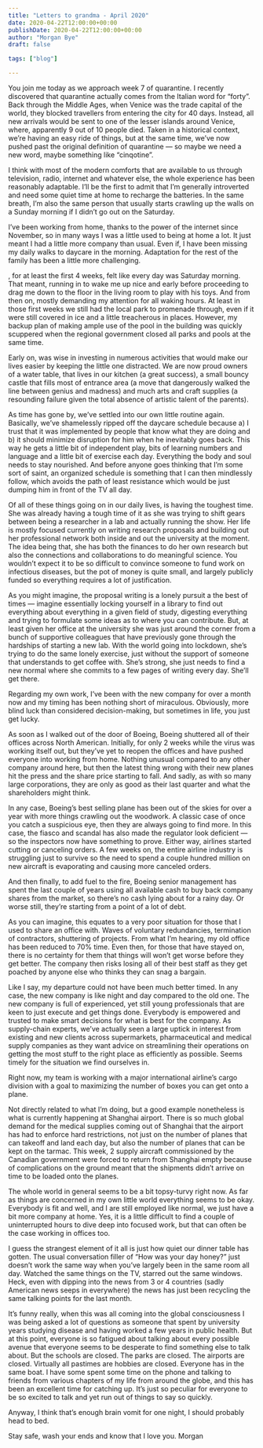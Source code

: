 ```yaml
---
title: "Letters to grandma - April 2020"
date: 2020-04-22T12:00:00+00:00
publishDate: 2020-04-22T12:00:00+00:00
author: "Morgan Bye"
draft: false

tags: ["blog"]

---
```


You join me today as we approach week 7 of quarantine. I recently discovered that quarantine actually comes from the Italian word for “forty”. Back through the Middle Ages, when Venice was the trade capital of the world, they blocked travellers from entering the city for 40 days. Instead, all new arrivals would be sent to one of the lesser islands around Venice, where, apparently 9 out of 10 people died. Taken in a historical context, we’re having an easy ride of things, but at the same time, we’ve now pushed past the original definition of quarantine — so maybe we need a new word, maybe something like “cinqotine”.

I think with most of the modern comforts that are available to us through television, radio, internet and whatever else, the whole experience has been reasonably adaptable. I’ll be the first to admit that I’m generally introverted and need some quiet time at home to recharge the batteries. In the same breath, I’m also the same person that usually starts crawling up the walls on a Sunday morning if I didn’t go out on the Saturday.

I’ve been working from home, thanks to the power of the internet since November, so in many ways I was a little used to being at home a lot. It just meant I had a little more company than usual. Even if, I have been missing my daily walks to daycare in the morning. Adaptation for the rest of the family has been a little more challenging.

<The eldest>, for at least the first 4 weeks, felt like every day was Saturday morning. That meant, running in to wake me up nice and early before proceeding to drag me down to the floor in the living room to play with his toys. And from then on, mostly demanding my attention for all waking hours. At least in those first weeks we still had the local park to promenade through, even if it were still covered in ice and a little treacherous in places. However, my backup plan of making ample use of the pool in the building was quickly scuppered when the regional government closed all parks and pools at the same time.

Early on, <wifey> was wise in investing in numerous activities that would make our lives easier by keeping the little one distracted. We are now proud owners of a water table, that lives in our kitchen (a great success), a small bouncy castle that fills most of entrance area (a move that dangerously walked the line between genius and madness) and much arts and craft supplies (a resounding failure given the total absence of artistic talent of the parents).

As time has gone by, we’ve settled into our own little routine again. Basically, we’ve shamelessly ripped off the daycare schedule because a) I trust that it was implemented by people that know what they are doing and b) it should minimize disruption for him when he inevitably goes back. This way he gets a little bit of independent play, bits of learning numbers and language and a little bit of exercise each day. Everything the body and soul needs to stay nourished. And before anyone goes thinking that I’m some sort of saint,  an organized schedule is something that I can then mindlessly follow, which avoids the path of least resistance which would be just dumping him in front of the TV all day.

Of all of these things going on in our daily lives, <wifey> is having the toughest time. She was already having a tough time of it as she was trying to shift gears between being a researcher in a lab and actually running the show. Her life is mostly focused currently on writing research proposals and building out her professional network both inside and out the university at the moment. The idea being that, she has both the finances to do her own research but also the connections and collaborations to do meaningful science. You wouldn’t expect it to be so difficult to convince someone to fund work on infectious diseases, but the pot of money is quite small, and largely publicly funded so everything requires a lot of justification.

As you might imagine, the proposal writing is a lonely pursuit a the best of times — imagine essentially locking yourself in a library to find out everything about everything in a given field of study, digesting everything and trying to formulate some ideas as to where you can contribute. But, at least given her office at the university she was just around the corner from a bunch of supportive colleagues that have previously gone through the hardships of starting a new lab. With the world going into lockdown, she’s trying to do the same lonely exercise, just without the support of someone that understands to get coffee with. She’s strong, she just needs to find a new normal where she commits to a few pages of writing every day. She’ll get there.

Regarding my own work, I’ve been with the new company for over a month now and my timing has been nothing short of miraculous. Obviously, more blind luck than considered decision-making, but sometimes in life, you just get lucky.

As soon as I walked out of the door of Boeing, Boeing shuttered all of their offices across North American. Initially, for only 2 weeks while the virus was working itself out, but they’ve yet to reopen the offices and have pushed everyone into working from home. Nothing unusual compared to any other company around here, but then the latest thing wrong with their new planes hit the press and the share price starting to fall. And sadly, as with so many large corporations, they are only as good as their last quarter and what the shareholders might think.

In any case, Boeing’s best selling plane has been out of the skies for over a year with more things crawling out the woodwork.  A classic case of once you catch a suspicious eye, then they are always going to find more. In this case, the fiasco and scandal has also made the regulator look deficient — so the inspectors now have something to prove. Either way, airlines started cutting or canceling orders. A few weeks on, the entire airline industry is struggling just to survive so the need to spend a couple hundred million on new aircraft is evaporating and causing more canceled orders.

And then finally, to add fuel to the fire, Boeing senior management has spent the last couple of years using all available cash to buy back company shares from the market, so there’s no cash lying about for a rainy day. Or worse still, they’re starting from a point of a lot of debt.

As you can imagine, this equates to a very poor situation for those that I used to share an office with. Waves of voluntary redundancies, termination of contractors, shuttering of projects. From what I’m hearing, my old office has been reduced to 70% time. Even then, for those that have stayed on, there is no certainty for them that things will won’t get worse before they get better. The company then risks losing all of their best staff as they get poached by anyone else who thinks they can snag a bargain.

Like I say, my departure could not have been much better timed. In any case, the new company is like night and day compared to the old one. The new company is full of experienced, yet still young professionals that are keen to just execute and get things done. Everybody is empowered and trusted to make smart decisions for what is best for the company. As supply-chain experts, we’ve actually seen a large uptick in interest from existing and new clients across supermarkets, pharmaceutical and medical supply companies as they want advice on streamlining their operations on getting the most stuff to the right place as efficiently as possible. Seems timely for the situation we find ourselves in.

Right now, my team is working with a major international airline’s cargo division with a goal to maximizing the number of boxes you can get onto a plane.

Not directly related to what I’m doing, but a good example nonetheless is what is currently happening at Shanghai airport. There is so much global demand for the medical supplies coming out of Shanghai that the airport has had to enforce hard restrictions, not just on the number of planes that can takeoff and land each day, but also the number of planes that can be kept on the tarmac. This week, 2 supply aircraft commissioned by the Canadian government were forced to return from Shanghai empty because of complications on the ground meant that the shipments didn’t arrive on time to be loaded onto the planes.

The whole world in general seems to be a bit topsy-turvy right now. As far as things are concerned in my own little world everything seems to be okay. Everybody is fit and well, <wifey> and I are still employed like normal, we just have a bit more company at home. Yes, it is a little difficult to find a couple of uninterrupted hours to dive deep into focused work, but that can often be the case working in offices too.

I guess the strangest element of it all is just how quiet our dinner table has gotten. The usual conversation filler of “How was your day honey?” just doesn’t work the same way when you’ve largely been in the same room all day. Watched the same things on the TV, starred out the same windows. Heck, even with dipping into the news from 3 or 4 countries (sadly American news seeps in everywhere) the news has just been recycling the same talking points for the last month.

It’s funny really, when this was all coming into the global consciousness I was being asked a lot of questions as someone that spent by university years studying disease and having worked a few years in public health. But at this point, everyone is so fatigued about talking about every possible avenue that everyone seems to be desperate to find something else to talk about. But the schools are closed. The parks are closed. The airports are closed. Virtually all pastimes are hobbies are closed. Everyone has in the same boat. I have some spent some time on the phone and talking to friends from various chapters of my life from around the globe, and this has been an excellent time for catching up. It’s just so peculiar for everyone to be so excited to talk and yet run out of things to say so quickly.

Anyway, I think that’s enough brain vomit for one night, I should probably head to bed.

Stay safe, wash your ends and know that I love you.
Morgan
